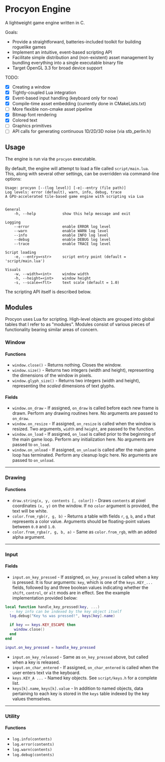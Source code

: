 # Procyon Engine

A lightweight game engine written in C.

Goals:
- Provide a straightforward, batteries-included toolkit for building roguelike games
- Implement an intuitive, event-based scripting API
- Facilitate simple distribution and (non-existent) asset management by bundling everything into a single executable binary file
- Target OpenGL 3.3 for broad device support

TODO:
- [x] Creating a window
- [x] Tightly-coupled Lua integration
- [x] Event-based input handling (keyboard only for now)
- [x] Compile-time asset embedding (currently done in CMakeLists.txt)
- [ ] More flexible non-cmake asset pipeline
- [x] Bitmap font rendering
- [x] Colored text
- [ ] Graphics primitives
- [ ] API calls for generating continuous 1D/2D/3D noise (via stb_perlin.h)

## Usage
The engine is run via the `procyon` executable.

By default, the engine will attempt to load a file called `script/main.lua`.  This, along with several other settings, can be overridden via command-line options:

```
Usage: procyon [--(log level)] [-e|--entry (file path)]
Log levels: error (default), warn, info, debug, trace
A GPU-accelerated tile-based game engine with scripting via Lua


General
    -h, --help            show this help message and exit

Logging
    --error               enable ERROR log level
    --warn                enable WARN log level
    --info                enable INFO log level
    --debug               enable DEBUG log level
    --trace               enable TRACE log level

Script loading
    -e, --entry=<str>     script entry point (default = 'script/main.lua')

Visuals
    -w, --width=<int>     window width
    -h, --height=<int>    window height
    -s, --scale=<flt>     text scale (default = 1.0)
```

The scripting API itself is described below.

## Modules

Procyon uses Lua for scripting.  High-level objects are grouped into global tables that I refer to as "modules".  Modules consist of various pieces of functionality bearing similar areas of concern.

### Window

#### Functions
- `window.close()` - Returns nothing.  Closes the window.
- `window.size()` - Returns two integers (width and height), representing the dimensions of the window in pixels.
- `window.glyph_size()` - Returns two integers (width and height), representing the *scaled* dimensions of text glyphs.

#### Fields
- `window.on_draw` - If assigned, `on_draw` is called before each new frame is drawn.  Perform any drawing routines here.  No arguments are passed to `on_draw`.
- `window.on_resize` - If assigned, `on_resize` is called when the window is resized.  Two arguments, `width` and `height`, are passed to the function. 
- `window.on_load` - If assigned, `on_load` is called prior to the beginning of the main game loop.  Perform any initialization here.  No arguments are passed to `on_load`.
- `window.on_unload` - If assigned, `on_unload` is called after the main game loop has terminated.  Perform any cleanup logic here.  No arguments are passed to `on_unload`.

---

### Drawing

#### Functions
- `draw.string(x, y, contents [, color])` - Draws `contents` at pixel coordinates `(x, y)` on the window. If no `color` argument is provided, the text will be white.
- `color.from_rgb(r, g, b)` - Returns a table with fields `r`, `g`, `b`, and `a` that represents a color value.  Arguments should be floating-point values between `0.0` and `1.0`.
- `color.from_rgba(r, g, b, a)` - Same as `color.from_rgb`, with an added alpha argument.

---

### Input

#### Fields
- `input.on_key_pressed` - If assigned, `on_key_pressed` is called when a key is pressed.  It is four arguments: `key`, which is one of the `keys.KEY_...` fields, followed by and  three boolean values indicating whether the `shift`, `control`, or `alt` mods are in effect.  See the example implementation provided below:

```lua
local function handle_key_pressed(key, ...)
  -- key info can be indexed by the key object itself
  log.debug("Key %s was pressed!", keys[key].name)

  if key == keys.KEY_ESCAPE then
    window.close()
  end
end

input.on_key_pressed = handle_key_pressed
```

- `input.on_key_released` - Same as `on_key_pressed` above, but called when a key is released.
- `input.on_char_entered` - If assigned, `on_char_entered` is called when the user enters text via the keyboard.
- `keys.KEY_A ...` - Named key objects.  See `script/keys.h` for a complete list.
- `keys[k].name`, `keys[k].value` - In addition to named objects, data pertaining to each key is stored in the `keys` table indexed by the key values themselves.

---

### Utility

#### Functions
- `log.info(contents)`
- `log.error(contents)`
- `log.warn(contents)`
- `log.debug(contents)`

